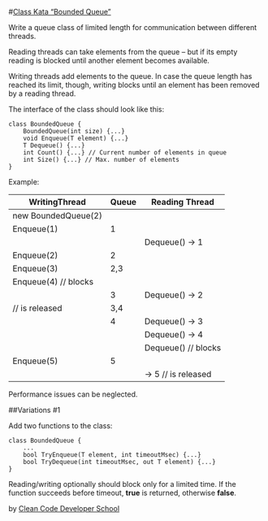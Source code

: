 #[Class Kata “Bounded Queue”](http://ccd-school.de/en/coding-dojo/classes-katas/bounded-queue/)

Write a queue class of limited length for communication between different threads.

Reading threads can take elements from the queue – but if its empty reading is blocked until another element becomes available.

Writing threads add elements to the queue. In case the queue length has reached its limit, though, writing blocks until an element has been removed by a reading thread.

The interface of the class should look like this:

    class BoundedQueue {
        BoundedQueue(int size) {...}
        void Enqueue(T element) {...}
        T Dequeue() {...}
        int Count() {...} // Current number of elements in queue
        int Size() {...} // Max. number of elements
    }

Example:

| WritingThread             | Queue | Reading Thread    |
|---------------------------|-------|-------------------|
| new BoundedQueue<int>(2)  |       |                   |
| Enqueue(1)                | 1     |                   |
|                           |       | Dequeue() -> 1    |
| Enqueue(2)                | 2     |                   |
| Enqueue(3)                | 2,3   |                   |
| Enqueue(4) // blocks      |       |                   |
|                           | 3     |  Dequeue() -> 2   |
| // is released            | 3,4   |                   |
|                           | 4     | Dequeue() -> 3    |
|                           |       | Dequeue() -> 4    |
|                           |       |Dequeue() // blocks|
| Enqueue(5)                | 5     |                   |
|                           |       |-> 5 // is released|


Performance issues can be neglected.

##Variations #1

Add two functions to the class:

    class BoundedQueue {
        ...
        bool TryEnqueue(T element, int timeoutMsec) {...}
        bool TryDequeue(int timeoutMsec, out T element) {...}
    }

Reading/writing optionally should block only for a limited time. If the function succeeds before timeout, **true** is returned, otherwise **false**.


by [Clean Code Developer School](http://ccd-school.de/)
